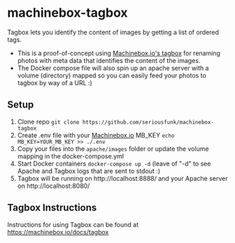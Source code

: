 # machinebox-tagbox
Tagbox lets you identify the content of images by getting a list of ordered tags.

* This is a proof-of-concept using [Machinebox.io's tagbox](https://machinebox.io/docs/tagbox) for renaming photos with meta data that identifies the content of the images.
* The Docker compose file will also spin up an apache server with a volume (directory) mapped so you can easily feed your photos to tagbox by way of a URL :)

## Setup
1. Clone repo ``git clone https://github.com/seriousfunk/machinebox-tagbox``
2. Create .env file with your [Machinebox.io](https://machinebox.io/docs/tagbox) MB_KEY ``echo MB_KEY=YOUR_MB_KEY >> ./.env``
3. Copy your files into the ``apache/images`` folder or update the volume mapping in the docker-compose.yml
4. Start Docker containers ``docker-compose up -d`` (leave of "-d" to see Apache and Tagbox logs that are sent to stdout :)
5. Tagbox will be running on http://localhost:8888/ and your Apache server on http://localhost:8080/

## Tagbox Instructions
Instructions for using Tagbox can be found at https://machinebox.io/docs/tagbox
